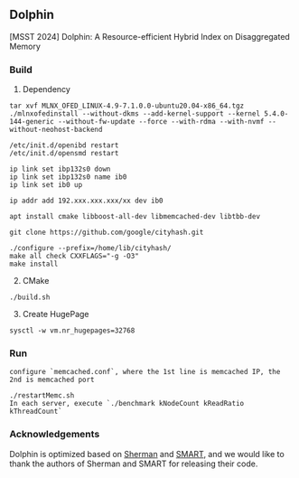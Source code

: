 ## Dolphin
[MSST 2024] Dolphin: A Resource-efficient Hybrid Index on Disaggregated Memory

### Build
1. Dependency
```
tar xvf MLNX_OFED_LINUX-4.9-7.1.0.0-ubuntu20.04-x86_64.tgz
./mlnxofedinstall --without-dkms --add-kernel-support --kernel 5.4.0-144-generic --without-fw-update --force --with-rdma --with-nvmf --without-neohost-backend

/etc/init.d/openibd restart
/etc/init.d/opensmd restart

ip link set ibp132s0 down
ip link set ibp132s0 name ib0
ip link set ib0 up

ip addr add 192.xxx.xxx.xxx/xx dev ib0

apt install cmake libboost-all-dev libmemcached-dev libtbb-dev

git clone https://github.com/google/cityhash.git

./configure --prefix=/home/lib/cityhash/
make all check CXXFLAGS="-g -O3"
make install
```
2. CMake
```
./build.sh
```
3. Create HugePage
```
sysctl -w vm.nr_hugepages=32768
```
### Run
```
configure `memcached.conf`, where the 1st line is memcached IP, the 2nd is memcached port

./restartMemc.sh
In each server, execute `./benchmark kNodeCount kReadRatio kThreadCount`
```

### Acknowledgements
Dolphin is optimized based on [Sherman](https://github.com/thustorage/Sherman) and [SMART](https://github.com/dmemsys/SMART), and we would like to thank the authors of Sherman and SMART for releasing their code.
